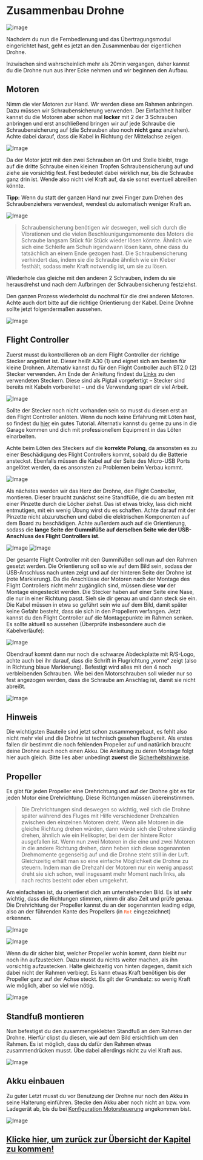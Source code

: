 # Zusammenbau Drohne
![image](https://github.com/Rohde-Schwarz-Garage/.github/blob/main/ressources/graphics/2024_03_13_Trennbanner_GitHub_Grey_Transparent.png?raw=true)

Nachdem du nun die Fernbedienung und das Übertragungsmodul eingerichtet hast, geht es jetzt an den Zusammenbau der eigentlichen Drohne.

Inzwischen sind wahrscheinlich mehr als 20min vergangen, daher kannst du die Drohne nun aus ihrer Ecke nehmen und wir beginnen den Aufbau.


## Motoren

Nimm die vier Motoren zur Hand. Wir werden diese am Rahmen anbringen. Dazu müssen wir Schraubensicherung verwenden. Der Einfachheit halber kannst du die Motoren aber schon mal **locker** mit 2 der 3 Schrauben anbringen und erst anschließend bringen wir auf jede Schraube die Schraubensicherung auf (die Schrauben also noch **nicht ganz** anziehen). Achte dabei darauf, dass die Kabel in Richtung der Mittelachse zeigen. 

![Image](/rsc/01_img/04_DroneAssembly/MotorScrewPlacement.png)

Da der Motor jetzt mit den zwei Schrauben an Ort und Stelle bleibt, trage auf die dritte Schraube einen kleinen Tropfen Schraubensicherung auf und ziehe sie vorsichtig fest. Fest bedeutet dabei wirklich nur, bis die Schraube ganz drin ist. Wende also nicht viel Kraft auf, da sie sonst eventuell abreißen könnte.

**Tipp:** Wenn du statt der ganzen Hand nur zwei Finger zum Drehen des Schraubenziehers verwendest, wendest du automatisch weniger Kraft an. 

![Image](/rsc/01_img/04_DroneAssembly/ThreadlockApplication.png)

>Schraubensicherung benötigen wir deswegen, weil sich durch die Vibrationen und die vielen Beschleunigungsmomente des Motors die Schraube langsam Stück für Stück wieder lösen könnte. Ähnlich wie sich eine Schleife am Schuh irgendwann lösen kann, ohne dass du tatsächlich an einem Ende gezogen hast. Die Schraubensicherung verhindert das, indem sie die Schraube ähnlich wie ein Kleber festhält, sodass mehr Kraft notwendig ist, um sie zu lösen.

Wiederhole das gleiche mit den anderen 2 Schrauben, indem du sie herausdrehst und nach dem Aufbringen der Schraubensicherung festziehst.

Den ganzen Prozess wiederholst du nochmal für die drei anderen Motoren. Achte auch dort bitte auf die richtige Orientierung der Kabel. Deine Drohne sollte jetzt folgendermaßen aussehen. 

![Image](/rsc/01_img/04_DroneAssembly/MotorsAssembled.png)


## Flight Controller

Zuerst musst du kontrollieren ob an dem Flight Controller der richtige Stecker angelötet ist. Dieser heißt A30 (1) und eignet sich am besten für kleine Drohnen. Alternativ kannst du für den Flight Controller auch BT2.0 (2) Stecker verwenden. Am Ende der Anleitung findest du [Links](/docs/08_Links.md#drohne) zu den verwendeten Steckern. Diese sind als Pigtail vorgefertigt – Stecker sind bereits mit Kabeln vorbereitet – und die Verwendung spart dir viel Arbeit.

![Image](/rsc/01_img/04_DroneAssembly/DifferentPlugs.png)

Sollte der Stecker noch nicht vorhanden sein so musst du diesen erst an den Flight Controller anlöten. Wenn du noch keine Erfahrung mit Löten hast, so findest du [hier](https://www.conrad.de/de/ratgeber/handwerk/richtig-loeten-lernen.html) ein gutes Tutorial. Alternativ kannst du gerne zu uns in die Garage kommen und dich mit professionellem Equipment in das Löten einarbeiten. 

Achte beim Löten des Steckers auf die **korrekte Polung**, da ansonsten es zu einer Beschädigung des Flight Controllers kommt, sobald du die Batterie ansteckst. Ebenfalls müssen die Kabel auf der Seite des Micro-USB Ports angelötet werden, da es ansonsten zu Problemen beim Verbau kommt.

![Image](/rsc/01_img/04_DroneAssembly/FlightControllerPolarisation.png)

Als nächstes werden wir das Herz der Drohne, den Flight Controller, montieren. Dieser braucht zunächst seine Standfüße, die du am besten mit einer Pinzette durch die Löcher ziehst. Das ist etwas tricky, lass dich nicht entmutigen, mit ein wenig Übung wirst du es schaffen. Achte darauf mit der Pinzette nicht abzurutschen und dabei die elektrischen Komponenten auf dem Board zu beschädigen. Achte außerdem auch auf die Orientierung, sodass die **lange Seite der Gummifüße auf derselben Seite wie der USB-Anschluss des Flight Controllers ist**. 

![Image](/rsc/01_img/04_DroneAssembly/FlightControllerStandoffs.png)
![Image](/rsc/01_img/04_DroneAssembly/StandoffApplikation.png)

Der gesamte Flight Controller mit den Gummifüßen soll nun auf den Rahmen gesetzt werden. Die Orientierung soll so wie auf dem Bild sein, sodass der USB-Anschluss nach unten zeigt und auf der hinteren Seite der Drohne ist (rote Markierung). Da die Anschlüsse der Motoren nach der Montage des Flight Controllers nicht mehr zugänglich sind, müssen diese **vor** der Montage eingesteckt werden. Die Stecker haben auf einer Seite eine Nase, die nur in einer Richtung passt. Sieh sie dir genau an und dann steck sie ein. Die Kabel müssen in etwa so geführt sein wie auf dem Bild, damit später keine Gefahr besteht, dass sie sich in den Propellern verfangen. Jetzt kannst du den Flight Controller auf die Montagepunkte im Rahmen senken. Es sollte aktuell so aussehen (Überprüfe insbesondere auch die Kabelverläufe):

![Image](/rsc/01_img/04_DroneAssembly/CableRouting.png)

Obendrauf kommt dann nur noch die schwarze Abdeckplatte mit R/S-Logo, achte auch bei ihr darauf, dass die Schrift in Flugrichtung „vorne“ zeigt (also in Richtung blaue Markierung). Befestigt wird alles mit den 4 noch verbleibenden Schrauben. Wie bei den Motorschrauben soll wieder nur so fest angezogen werden, dass die Schraube am Anschlag ist, damit sie nicht abreißt. 

![Image](/rsc/01_img/04_DroneAssembly/DeckplateScrews.png)


## Hinweis

Die wichtigsten Bauteile sind jetzt schon zusammengebaut, es fehlt also nicht mehr viel und die Drohne ist technisch gesehen flugbereit. Als erstes fallen dir bestimmt die noch fehlenden Propeller auf und natürlich braucht deine Drohne auch noch einen Akku. Die Anleitung zu deren Montage folgt hier auch gleich. Bitte lies aber unbedingt **zuerst** die [Sicherheitshinweise](/docs/09_Safety.md).

## Propeller

Es gibt für jeden Propeller eine Drehrichtung und auf der Drohne gibt es für jeden Motor eine Drehrichtung. Diese Richtungen müssen übereinstimmen.

>Die Drehrichtungen sind deswegen so wichtig, weil sich die Drohne später während des Fluges mit Hilfe verschiedener Drehzahlen zwischen den einzelnen Motoren dreht. Wenn alle Motoren in die gleiche Richtung drehen würden, dann würde sich die Drohne ständig drehen, ähnlich wie ein Helikopter, bei dem der hintere Rotor ausgefallen ist. Wenn nun zwei Motoren in die eine und zwei Motoren in die andere Richtung drehen, dann heben sich diese sogenannten Drehmomente gegenseitig auf und die Drohne steht still in der Luft. Gleichzeitig erhält man so eine einfache Möglichkeit die Drohne zu steuern. Indem man die Drehzahl der Motoren nur ein wenig anpasst dreht sie sich schon, weil insgesamt mehr Moment nach links, als nach rechts besteht oder eben umgekehrt.

Am einfachsten ist, du orientierst dich am untenstehenden Bild. Es ist sehr wichtig, dass die Richtungen stimmen, nimm dir also Zeit und prüfe genau. Die Drehrichtung der Propeller kannst du an der sogenannten leading edge, also an der führenden Kante des Propellers (in <code style="color : Orangered">Rot</code> eingezeichnet) erkennen.

![Image](/rsc/01_img/04_DroneAssembly/PropDirectionBetaflight.png)

![Image](/rsc/01_img/04_DroneAssembly/PropDirectionDrone.png)

Wenn du dir sicher bist, welcher Propeller wohin kommt, dann bleibt nur noch ihn aufzustecken. Dazu musst du nichts weiter machen, als ihn vorsichtig aufzustecken. Halte gleichzeitig von hinten dagegen, damit sich dabei nicht der Rahmen verbiegt. Es kann etwas Kraft benötigen bis der Propeller ganz auf der Achse steckt. Es gilt der Grundsatz: so wenig Kraft wie möglich, aber so viel wie nötig.

![Image](/rsc/01_img/04_DroneAssembly/PropMounting.png)

## Standfuß montieren

Nun befestigst du den zusammengeklebten Standfuß an dem Rahmen der Drohne. Hierfür clipst du diesen, wie auf dem Bild ersichtlich um den Rahmen. Es ist möglich, dass du dafür den Rahmen etwas zusammendrücken musst. Übe dabei allerdings nicht zu viel Kraft aus.

![Image](/rsc/01_img/04_DroneAssembly/StandMounting.png)

## Akku einbauen

Zu guter Letzt musst du vor Benutzung der Drohne nur noch den Akku in seine Halterung einführen. Stecke den Akku aber noch nicht an bzw. vom Ladegerät ab, bis du bei [Konfiguration Motorsteuerung](/docs/05_FlightControllerSetup.md#konfiguration-motorsteuerung) angekommen bist.

![Image](/rsc/01_img/04_DroneAssembly/BatteryMounting.png)
  
## [Klicke hier, um zurück zur Übersicht der Kapitel zu kommen!](/README.md#kapitel)